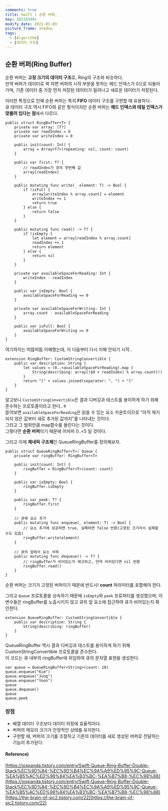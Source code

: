 ```yaml
---
comments: true
title: Swift ) 순환 버퍼, 
key: 202103091
modify_date: 2021-03-09
picture_frame: shadow
tags:
  - [Algorithm]
  - [데이터 구조]
---
```

 
## 순환 버퍼(Ring Buffer)
 
순환 버퍼는 **고정 크기의 데이터 구조**로, Ring의 구조와 비슷하다.   
만약 버퍼가 데이터로 꽉 차면 버퍼의 시작 부분을 뜻하는 헤드 인덱스가 0으로 되돌아 가며, 기존 데이터 중 가장 먼저 저장된 데이터가 밀려나고 새로운 데이터가 저장된다.   
 
이러한 특징으로 인해 순환 버퍼는 특히 **FIFO** 데이터 구조를 구현할 때 유용하다.   
큐 데이터 구조 역시 FIFO와 같은 형식이지만 순환 버퍼는 **헤드 인덱스와 테일 인덱스가 맞물려 있다는 점**에서 다르다.
 
```
public struct RingBuffer<T> { 
    private var array: [T?]
    private var readIndex = 0 
    private var writeIndex = 0 
    
    public init(count: Int) {
        array = Array<T?>(repeating: nil, count: count)
    }
    
    public var first: T? {
        // readIndex가 큐의 첫번째 값
        array[readIndex]
    } 
    
    public mutating func write(_ element: T) -> Bool { 
        if !isFull {
            array[writeIndex % array.count] = element 
            writeIndex += 1
            return true
        } else {
            return false 
        }
    }
    
    public mutating func read() -> T? { 
        if !isEmpty {
            let element = array[readIndex % array.count]
            readIndex += 1 
            return element 
        } else {
            return nil 
        }
    }
    
    private var availableSpaceForReading: Int {
        writeIndex - readIndex 
    }
    
    public var isEmpty: Bool {
        availableSpaceForReading == 0
    }
    
    private var availableSpaceForWriting: Int {
        array.count - availableSpaceForReading 
    }
    
    public var isFull: Bool {
        availableSpaceForWriting == 0
    }
}
```
여기까지는 떠뜸떠뜸 이해했는데, 이 다음부터 다시 이해 안되기 시작..
```
extension RingBuffer: CustomStringConvertible { 
    public var description: String {
        let values = (0..<availableSpaceForReading).map {
            String(describing: array[($0 + readIndex) % array.count]!)
        }
        return "[" + values.joined(separator: ", ") + "]"
    }
}
```
알고보니 `CustomStringConvertible`은 결과 디버깅과 테스트를 용이하게 하기 위해 준수하는 프로토콜이라고 한다..ㅎ   
뜯어보면 `availableSpaceForReading`은 읽을 수 있는 요소 카운트이므로 "아직 제거되지 않은 값부터 새로 추가된 값까지"를 나타내는 것이다.   
그리고 그 범위만큼 map함수를 돌린다는 것이다.   
그렇다면 **순환 버퍼**이기 때문에 어차피 0..<5 일 것이다.
 

 
그리고 이제 **제네릭 구조체**인 QueueRingBuffer를 정의해보자.
```
public struct QueueRingBuffer<T>: Queue { 
    private var ringBuffer: RingBuffer<T> 
    
    public init(count: Int) {
        ringBuffer = RingBuffer<T>(count: count)
    }
    
    public var isEmpty: Bool {
        ringBuffer.isEmpty 
    }
    
    public var peek: T? {
        ringBuffer.first 
    }
    
    // 큐에 요소 추가
    public mutating func enqueue(_ element: T) -> Bool { 
        // 요소 추가에 성공하면 true, 실패하면 false 반환(고정된 크기라서 실패할 수도 있음)
        ringBuffer.write(element) 
    }
    
    // 큐의 앞에서 요소 삭제
    public mutating func dequeue() -> T? {
        // ringBuffer가 비어있는지 체크하고, 만약 비어있다면 nil 반환
        ringBuffer.read()
    }
}
```
순환 버퍼는 크기가 고정된 버퍼이기 때문에 반드시! **count** 파라미터를 포함해야 한다.   
 
그리고 `Queue` 프로토콜을 상속하기 때문에 `isEmpty`와 `peek` 프로퍼티를 생성했으며, 이 변수들은 ringBuffer를 노출시키지 않고 큐의 앞 요소에 접근하여 큐가 비어있는지 확인한다.
```
extension QueueRingBuffer: CustomStringConvertible {
    public var description: String {
        String(describing: ringBuffer)
    }
}
```
QueueRingBuffer 역시 결과 디버깅과 테스트를 용이하게 하기 위해 CustomStringConvertible 프로토콜을 준수한다.   
이 코드는 큐 내부의 ringBuffer에 위임하여 큐의 문자열 표현을 생성한다.
 
```
var queue = QueueRingBuffer<String>(count: 10) 
queue.enqueue("Kim")
queue.enqueue("Jung")
queue.enqueue("Yoon")
queue 
queue.dequeue()
queue
queue.peek
```
 
### 장점
 
- 배열 데이터 구조보다 데이터 저장에 효율적이다.
- 버퍼의 메모리 크기가 안정적인 상태를 유지한다.
- 구현할 때, 버퍼의 크기를 조절하고 기존의 데이터를 새로 생성된 버퍼로 전달하는 기능이 추가된다.
 
#### Reference)
 
[https://iospanda.tistory.com/entry/Swift-Queue-Ring-Buffer-Double-Stack%EC%9D%84-%EC%9D%B4%EC%9A%A9%ED%95%9C-Queue-%EA%B5%AC%ED%98%84%EA%B3%BC-%EA%B7%B8-%EC%98%88](https://iospanda.tistory.com/entry/Swift-Queue-Ring-Buffer-Double-Stack%EC%9D%84-%EC%9D%B4%EC%9A%A9%ED%95%9C-Queue-%EA%B5%AC%ED%98%84%EA%B3%BC-%EA%B7%B8-%EC%98%88)   
[https://the-brain-of-sic2.tistory.com/22](https://the-brain-of-sic2.tistory.com/22)
